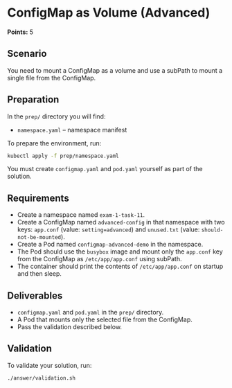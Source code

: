 # ConfigMap as Volume (Advanced)

**Points:** 5

## Scenario
You need to mount a ConfigMap as a volume and use a subPath to mount a single file from the ConfigMap.

## Preparation
In the `prep/` directory you will find:
- `namespace.yaml` – namespace manifest

To prepare the environment, run:
```sh
kubectl apply -f prep/namespace.yaml
```

You must create `configmap.yaml` and `pod.yaml` yourself as part of the solution.

## Requirements
- Create a namespace named `exam-1-task-11`.
- Create a ConfigMap named `advanced-config` in that namespace with two keys: `app.conf` (value: `setting=advanced`) and `unused.txt` (value: `should-not-be-mounted`).
- Create a Pod named `configmap-advanced-demo` in the namespace.
- The Pod should use the `busybox` image and mount only the `app.conf` key from the ConfigMap as `/etc/app/app.conf` using subPath.
- The container should print the contents of `/etc/app/app.conf` on startup and then sleep.

## Deliverables
- `configmap.yaml` and `pod.yaml` in the `prep/` directory.
- A Pod that mounts only the selected file from the ConfigMap.
- Pass the validation described below.

## Validation
To validate your solution, run:
```sh
./answer/validation.sh
```